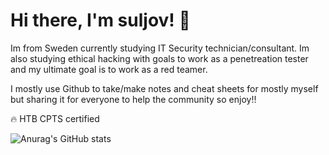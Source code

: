 # Hi there, I'm suljov! 👋
Im from Sweden currently studying IT Security technician/consultant.
Im also studying ethical hacking with goals to work as a penetreation tester and my ultimate goal is to work as a red teamer. 

I mostly use Github to take/make notes and cheat sheets for mostly myself but sharing it for everyone to help the community so enjoy!! 

🔥 HTB CPTS certified

![Anurag's GitHub stats](https://github-readme-stats.vercel.app/api?username=suljov&show_icons=true&theme=dracula)


